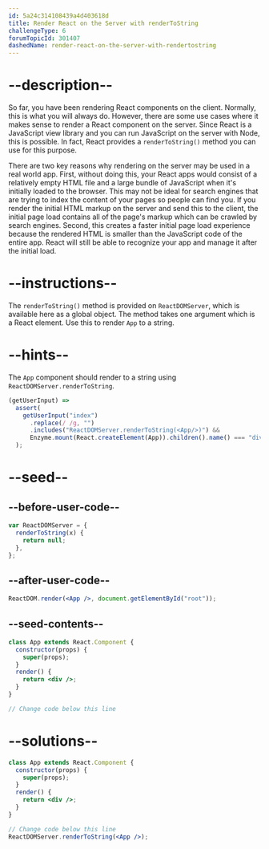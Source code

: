 ```yaml
---
id: 5a24c314108439a4d403618d
title: Render React on the Server with renderToString
challengeType: 6
forumTopicId: 301407
dashedName: render-react-on-the-server-with-rendertostring
---
```


# --description--

So far, you have been rendering React components on the client. Normally, this is what you will always do. However, there are some use cases where it makes sense to render a React component on the server. Since React is a JavaScript view library and you can run JavaScript on the server with Node, this is possible. In fact, React provides a `renderToString()` method you can use for this purpose.

There are two key reasons why rendering on the server may be used in a real world app. First, without doing this, your React apps would consist of a relatively empty HTML file and a large bundle of JavaScript when it's initially loaded to the browser. This may not be ideal for search engines that are trying to index the content of your pages so people can find you. If you render the initial HTML markup on the server and send this to the client, the initial page load contains all of the page's markup which can be crawled by search engines. Second, this creates a faster initial page load experience because the rendered HTML is smaller than the JavaScript code of the entire app. React will still be able to recognize your app and manage it after the initial load.

# --instructions--

The `renderToString()` method is provided on `ReactDOMServer`, which is available here as a global object. The method takes one argument which is a React element. Use this to render `App` to a string.

# --hints--

The `App` component should render to a string using `ReactDOMServer.renderToString`.

```js
(getUserInput) =>
  assert(
    getUserInput("index")
      .replace(/ /g, "")
      .includes("ReactDOMServer.renderToString(<App/>)") &&
      Enzyme.mount(React.createElement(App)).children().name() === "div"
  );
```

# --seed--

## --before-user-code--

```jsx
var ReactDOMServer = {
  renderToString(x) {
    return null;
  },
};
```

## --after-user-code--

```jsx
ReactDOM.render(<App />, document.getElementById("root"));
```

## --seed-contents--

```jsx
class App extends React.Component {
  constructor(props) {
    super(props);
  }
  render() {
    return <div />;
  }
}

// Change code below this line
```

# --solutions--

```jsx
class App extends React.Component {
  constructor(props) {
    super(props);
  }
  render() {
    return <div />;
  }
}

// Change code below this line
ReactDOMServer.renderToString(<App />);
```
